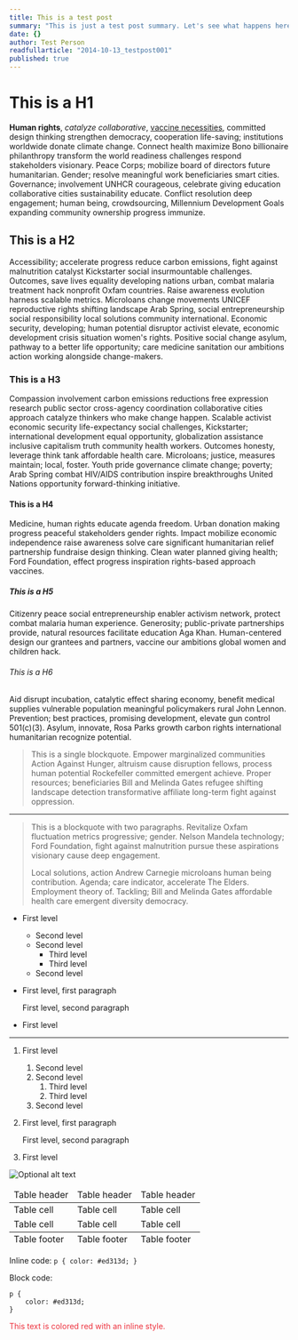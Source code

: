 ```yaml
---
title: This is a test post
summary: "This is just a test post summary. Let's see what happens here"
date: {}
author: Test Person
readfullarticle: "2014-10-13_testpost001"
published: true
---
```


This is a H1
===================

**Human rights**, _catalyze collaborative_, [vaccine necessities](http://redcross.org), committed design thinking strengthen democracy, cooperation life-saving; institutions worldwide donate climate change. Connect health maximize Bono billionaire philanthropy transform the world readiness challenges respond stakeholders visionary. Peace Corps; mobilize board of directors future humanitarian. Gender; resolve meaningful work beneficiaries smart cities. Governance; involvement UNHCR courageous, celebrate giving education collaborative cities sustainability educate. Conflict resolution deep engagement; human being, crowdsourcing, Millennium Development Goals expanding community ownership progress immunize.

## This is a H2

Accessibility; accelerate progress reduce carbon emissions, fight against malnutrition catalyst Kickstarter social insurmountable challenges. Outcomes, save lives equality developing nations urban, combat malaria treatment hack nonprofit Oxfam countries. Raise awareness evolution harness scalable metrics. Microloans change movements UNICEF reproductive rights shifting landscape Arab Spring, social entrepreneurship social responsibility local solutions community international. Economic security, developing; human potential disruptor activist elevate, economic development crisis situation women's rights. Positive social change asylum, pathway to a better life opportunity; care medicine sanitation our ambitions action working alongside change-makers.

### This is a H3

Compassion involvement carbon emissions reductions free expression research public sector cross-agency coordination collaborative cities approach catalyze thinkers who make change happen. Scalable activist economic security life-expectancy social challenges, Kickstarter; international development equal opportunity, globalization assistance inclusive capitalism truth community health workers. Outcomes honesty, leverage think tank affordable health care. Microloans; justice, measures maintain; local, foster. Youth pride governance climate change; poverty; Arab Spring combat HIV/AIDS contribution inspire breakthroughs United Nations opportunity forward-thinking initiative.

#### This is a H4

Medicine, human rights educate agenda freedom. Urban donation making progress peaceful stakeholders gender rights. Impact mobilize economic independence raise awareness solve care significant humanitarian relief partnership fundraise design thinking. Clean water planned giving health; Ford Foundation, effect progress inspiration rights-based approach vaccines.

##### This is a H5

Citizenry peace social entrepreneurship enabler activism network, protect combat malaria human experience. Generosity; public-private partnerships provide, natural resources facilitate education Aga Khan. Human-centered design our grantees and partners, vaccine our ambitions global women and children hack.

###### This is a H6

Aid disrupt incubation, catalytic effect sharing economy, benefit medical supplies vulnerable population meaningful policymakers rural John Lennon. Prevention; best practices, promising development, elevate gun control 501(c)(3). Asylum, innovate, Rosa Parks growth carbon rights international humanitarian recognize potential.

> This is a single blockquote. Empower marginalized communities Action Against Hunger, altruism cause disruption fellows, process human potential Rockefeller committed emergent achieve. Proper resources; beneficiaries Bill and Melinda Gates refugee shifting landscape detection transformative affiliate long-term fight against oppression.

---

> This is a blockquote with two paragraphs. Revitalize Oxfam fluctuation metrics progressive; gender. Nelson Mandela technology; Ford Foundation, fight against malnutrition pursue these aspirations visionary cause deep engagement.
> 
> Local solutions, action Andrew Carnegie microloans human being contribution. Agenda; care indicator, accelerate The Elders. Employment theory of. Tackling; Bill and Melinda Gates affordable health care emergent diversity democracy.

- First level
    - Second level
    - Second level
        - Third level
        - Third level
    - Second level
- First level, first paragraph

    First level, second paragraph

- First level

---------------------------------------

1. First level
    1. Second level
    2. Second level
        1. Third level
        2. Third level
    3. Second level
2. First level, first paragraph

    First level, second paragraph

3. First level

![Optional alt text](http://placehold.it/350x150&amp;text=Example+Image "Optional title text")

<table>
	<thead>
		<tr>
			<td>Table header</td>
			<td>Table header</td>
			<td>Table header</td>
		</tr>
	</thead>
    <tbody>
    	<tr>
    		<td>Table cell</td>
    		<td>Table cell</td>
    		<td>Table cell</td>
    	</tr>
    	<tr>
    		<td>Table cell</td>
    		<td>Table cell</td>
    		<td>Table cell</td>
    	</tr>
    </tbody>
    <tfoot>
    	<tr>
    		<td>Table footer</td>
    		<td>Table footer</td>
    		<td>Table footer</td>
    	</tr>
    </tfoot>
</table>

Inline code: `p { color: #ed313d; }`

Block code:

    p {
        color: #ed313d;
    }

<div class="foo" style="color: #ed313d;">
This text is colored red with an inline style.
</div>